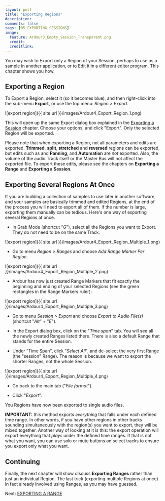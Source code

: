 ```yaml
---
layout: post
title: "Exporting Regions"
description:
comments: false 
tags: [05 EXPORTING SESSIONS]
image:
  feature: Ardour3_Empty_Session_Transparent.png
  credit:  
  creditlink:  
---
```


You may wish to Export only a Region of your Session, perhaps to use as a sample in another application, or to Edit
it in a different editor program. This chapter shows you how.

## Exporting a Region

To Export a Region, select it (so it becomes blue), and then right-click into the sub-menu
**Export**, or use the top menu: *Region > Export*.

![export region]({{ site.url }}/images/Ardour4_Export_Region_1.png)

This will open up the same Export dialog box explained in the [Exporting a Session](../exporting-a-session) chapter.
Choose your options, and click "Export". Only the selected Region will be exported.

Please note that when exporting a Region, not all parameters and edits
are exported. **Trimmed**, **split**, **stretched** and **reversed**
regions can be exported, but edits such as and **Panning**, and **Automation** are *not* exported.
Also, the volume of the audio Track itself or the Master Bus will not affect the exported
file. To export these edits, please see the chapters on **Exporting a Range** and **Exporting a Session**.

## Exporting Several Regions At Once

If you are building a collection of samples to use later in another software, and your samples are basically trimmed and edited Regions, at the end of the process you will need to export all of them. If the number is large, exporting them manually can be tedious. Here's one way of exporting several Regions at once.

* In Grab Mode (shortcut "*G*"), select all the Regions you want to Export. They do not need to be on the same Track.

![export region]({{ site.url }}/images/Ardour4_Export_Region_Multiple_1.png)

* Go to menu *Region > Ranges* and choose *Add Range Marker Per Region*.

![export region]({{ site.url }}/images/Ardour4_Export_Region_Multiple_2.png)

* Ardour has now just created Range Markers that fit exactly the beginning and ending of your selected Regions (see the green rectangles in the Range Markers ruler):

![export region]({{ site.url }}/images/Ardour4_Export_Region_Multiple_3.png)

* Go to menu *Session > Export* and choose *Export to Audio File(s)* (shortcut "*Alt*" + "*E*").

* In the Export dialog box, click on the "*Time span*" tab. You will see all the newly created Ranges listed there. There is also a default Range that stands for the entire Session. 

* Under "Time Span", click "*Select All*", and de-select the very first Range (the "session" Range). The reason is because we want to export the shorter Ranges, not the whole Session.

![export region]({{ site.url }}/images/Ardour4_Export_Region_Multiple_4.png)

* Go back to the main tab ("*File format*").

* Click "*Export*".

You Regions have now been exported to single audio files.

**IMPORTANT:** this method exports *everything* that falls under each defined time range. In other words, if you have other regions in other tracks sounding simultaneously with the region(s) you want to export, they will be mixed together. Another way of looking at it is this: the export operation will export everything that *plays* under the defined time ranges. If that is not what you want, you can use solo or mute buttons on select tracks to ensure you export only what you want.

## Continuing

Finally, the next chapter will show discuss **Exporting Ranges** rather
than just an individual Region. The last trick (exporting multiple Regions at once) in fact already involved using Ranges, as you may have guessed.

Next: [EXPORTING A RANGE](../exporting-a-range)
